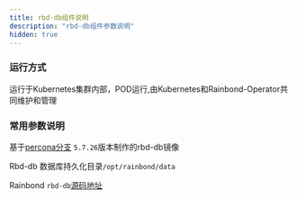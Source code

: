 ```yaml
---
title: rbd-db组件说明
description: "rbd-db组件参数说明"
hidden: true
---
```


 
### 运行方式
 
运行于Kubernetes集群内部，POD运行,由Kubernetes和Rainbond-Operator共同维护和管理


### 常用参数说明

基于[percona分支](https://hub.docker.com/_/percona) `5.7.26`版本制作的rbd-db镜像



Rbd-db 数据库持久化目录`/opt/rainbond/data`

Rainbond `rbd-db`[源码地址](https://github.com/goodrain/rbd-db)